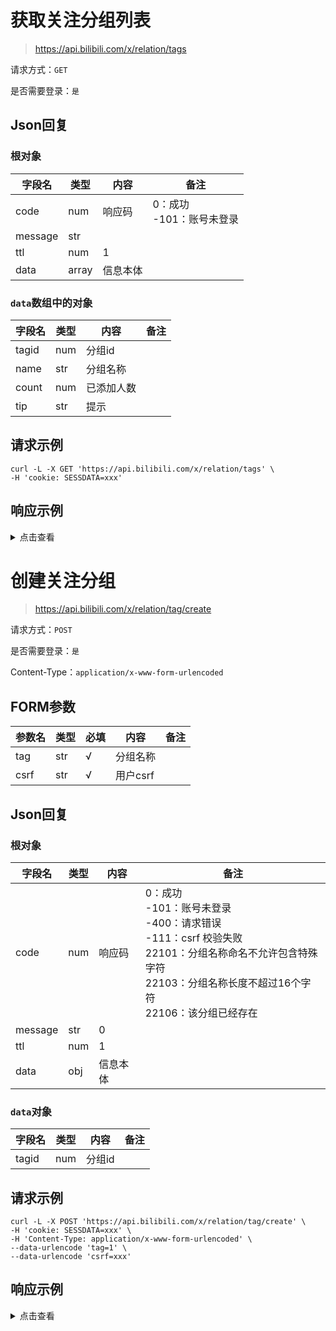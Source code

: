 # 获取关注分组列表

> https://api.bilibili.com/x/relation/tags

请求方式：`GET`

是否需要登录：`是`

## Json回复

### 根对象

| 字段名     | 类型    | 内容   | 备注                  |
|---------|-------|------|---------------------|
| code    | num   | 响应码  | 0：成功<br/>-101：账号未登录 |
| message | str   |      |                     |
| ttl     | num   | 1    |                     |
| data    | array | 信息本体 |                     |

### `data`数组中的对象

| 字段名   | 类型  | 内容    | 备注  |
|-------|-----|-------|-----|
| tagid | num | 分组id  |     |
| name  | str | 分组名称  |     |
| count | num | 已添加人数 |     |
| tip   | str | 提示    |     |

## 请求示例

```shell
curl -L -X GET 'https://api.bilibili.com/x/relation/tags' \
-H 'cookie: SESSDATA=xxx'
```

## 响应示例

<details>
<summary>点击查看</summary>

```json
{
    "code": 0,
    "message": "0",
    "ttl": 1,
    "data": [
        {
            "tagid": -10,
            "name": "特别关注",
            "count": 29,
            "tip": "第一时间收到该分组下用户更新稿件的通知"
        },
        {
            "tagid": 0,
            "name": "默认分组",
            "count": 1276,
            "tip": ""
        }
    ]
}
```

</details>

# 创建关注分组

> https://api.bilibili.com/x/relation/tag/create

请求方式：`POST`

是否需要登录：`是`

Content-Type：`application/x-www-form-urlencoded`

## FORM参数

| 参数名  | 类型  | 必填  | 内容     | 备注  |
|------|-----|-----|--------|-----|
| tag  | str | √   | 分组名称   |     |
| csrf | str | √   | 用户csrf |     |

## Json回复

### 根对象

| 字段名     | 类型  | 内容   | 备注                                                                                                                        |
|---------|-----|------|---------------------------------------------------------------------------------------------------------------------------|
| code    | num | 响应码  | 0：成功<br/>-101：账号未登录<br/>-400：请求错误<br/>-111：csrf 校验失败<br/>22101：分组名称命名不允许包含特殊字符<br/>22103：分组名称长度不超过16个字符<br/>22106：该分组已经存在 |
| message | str | 0    |                                                                                                                           |
| ttl     | num | 1    |                                                                                                                           |
| data    | obj | 信息本体 |                                                                                                                           |

### `data`对象

| 字段名   | 类型  | 内容   | 备注  |
|-------|-----|------|-----|
| tagid | num | 分组id |     |

## 请求示例

```shell
curl -L -X POST 'https://api.bilibili.com/x/relation/tag/create' \
-H 'cookie: SESSDATA=xxx' \
-H 'Content-Type: application/x-www-form-urlencoded' \
--data-urlencode 'tag=1' \
--data-urlencode 'csrf=xxx'
```

## 响应示例

<details>
<summary>点击查看</summary>

```json
{
    "code": 0,
    "message": "0",
    "ttl": 1,
    "data": {
        "tagid": 10086
    }
}
```

</details>